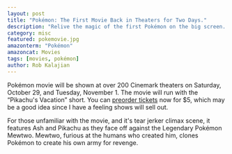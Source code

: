 ```yaml
---
layout: post
title: "Pokémon: The First Movie Back in Theaters for Two Days."
description: "Relive the magic of the first Pokémon on the big screen. Try not to cry."
category: misc
featured: pokemovie.jpg
amazonterm: "Pokémon"
amazoncat: Movies
tags: [movies, pokémon]
author: Rob Kalajian
---
```


Pokémon movie will be shown at over 200 Cinemark theaters on Saturday, October 29, and Tuesday, November 1. The movie will run with the “Pikachu's Vacation” short. You can [preorder tickets](https://www.cinemark.com/pokemon-the-first-movie) now for $5, which may be a good idea since I have a feeling shows will sell out.

For those unfamiliar with the movie, and it's tear jerker climax scene, it features Ash and Pikachu as they face off against the Legendary Pokémon Mewtwo. Mewtwo, furious at the humans who created him, clones Pokémon to create his own army for revenge.
